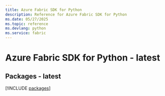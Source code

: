 ```yaml
---
title: Azure Fabric SDK for Python
description: Reference for Azure Fabric SDK for Python
ms.date: 05/27/2025
ms.topic: reference
ms.devlang: python
ms.service: fabric
---
```

# Azure Fabric SDK for Python - latest
## Packages - latest
[!INCLUDE [packages](fabric-index.md)]
